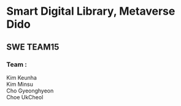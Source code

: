 # Smart Digital Library, Metaverse Dido
## SWE TEAM15
### Team : 
Kim Keunha<br/>
Kim Minsu<br/>
Cho Gyeonghyeon<br/>
Choe UkCheol<br/>
